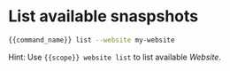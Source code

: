 # List available snaspshots

```bash
{{command_name}} list --website my-website
```

Hint: Use ```{{scope}} website list``` to list available *Website*.

